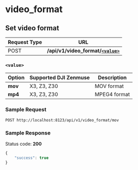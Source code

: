 video_format
============

Set video format
----------------

Request Type | URL
-------------|-----
POST | **/api/v1/video_format/[`<value>`](#-value-)**

### `<value>`

Option | Supported DJI Zenmuse | Description
-------|-----------------------|------------
**mov** | X3, Z3, Z30 | MOV format
**mp4** | X3, Z3, Z30 | MPEG4 format

### Sample Request

```http
POST http://localhost:8123/api/v1/video_format/mov
```

### Sample Response

Status code: **200**

```javascript
{
    "success": true
}
```
